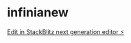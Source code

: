 # infinianew

[Edit in StackBlitz next generation editor ⚡️](https://stackblitz.com/~/github.com/byildiz78/infinianew)